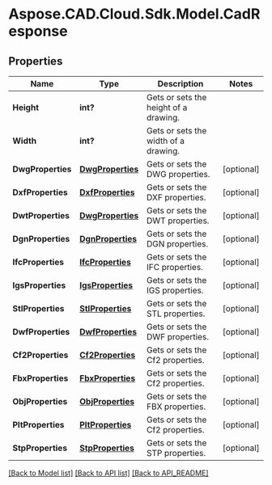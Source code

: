 # Aspose.CAD.Cloud.Sdk.Model.CadResponse
## Properties

Name | Type | Description | Notes
------------ | ------------- | ------------- | -------------
**Height** | **int?** | Gets or sets the height of a drawing. | 
**Width** | **int?** | Gets or sets the width of a drawing. | 
**DwgProperties** | [**DwgProperties**](DwgProperties.md) | Gets or sets the DWG properties. | [optional] 
**DxfProperties** | [**DxfProperties**](DxfProperties.md) | Gets or sets the DXF properties. | [optional] 
**DwtProperties** | [**DwgProperties**](DwgProperties.md) | Gets or sets the DWT properties. | [optional] 
**DgnProperties** | [**DgnProperties**](DgnProperties.md) | Gets or sets the DGN properties. | [optional] 
**IfcProperties** | [**IfcProperties**](IfcProperties.md) | Gets or sets the IFC properties. | [optional] 
**IgsProperties** | [**IgsProperties**](IgsProperties.md) | Gets or sets the IGS properties. | [optional] 
**StlProperties** | [**StlProperties**](StlProperties.md) | Gets or sets the STL properties. | [optional] 
**DwfProperties** | [**DwfProperties**](DwfProperties.md) | Gets or sets the DWF properties. | [optional] 
**Cf2Properties** | [**Cf2Properties**](Cf2Properties.md) | Gets or sets the Cf2 properties. | [optional] 
**FbxProperties** | [**FbxProperties**](FbxProperties.md) | Gets or sets the Cf2 properties. | [optional] 
**ObjProperties** | [**ObjProperties**](ObjProperties.md) | Gets or sets the FBX properties. | [optional] 
**PltProperties** | [**PltProperties**](PltProperties.md) | Gets or sets the Cf2 properties. | [optional] 
**StpProperties** | [**StpProperties**](StpProperties.md) | Gets or sets the STP properties. | [optional] 

[[Back to Model list]](API_README.md#documentation-for-models) [[Back to API list]](API_README.md#documentation-for-api-endpoints) [[Back to API_README]](API_README.md)

